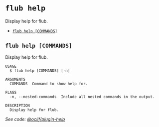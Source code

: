 `flub help`
===========

Display help for flub.

* [`flub help [COMMANDS]`](#flub-help-commands)

## `flub help [COMMANDS]`

Display help for flub.

```
USAGE
  $ flub help [COMMANDS] [-n]

ARGUMENTS
  COMMANDS  Command to show help for.

FLAGS
  -n, --nested-commands  Include all nested commands in the output.

DESCRIPTION
  Display help for flub.
```

_See code: [@oclif/plugin-help](https://github.com/oclif/plugin-help/blob/v6.0.9/src/commands/help.ts)_
